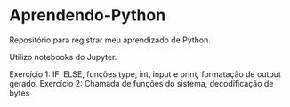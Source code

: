 # Aprendendo-Python

Repositório para registrar meu aprendizado de Python.

Utilizo notebooks do Jupyter.

Exercício 1: IF, ELSE, funções type, int, input e print, formatação de output gerado.
Exercício 2: Chamada de funções do sistema, decodificação de bytes
